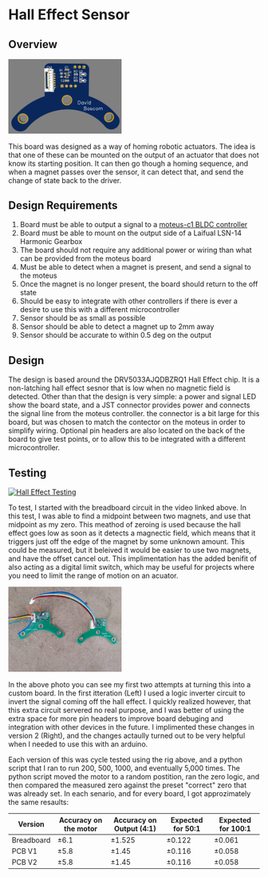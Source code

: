 # Hall Effect Sensor #

## Overview ##

<img src="/images/Hall_Effect_3D.png" alt="Old Frame CAD" width="45%" />

This board was designed as a way of homing robotic actuators. The idea is that
one of these can be mounted on the output of an actuator that does not know its
starting position. It can then go though a homing sequence, and when a magnet 
passes over the sensor, it can detect that, and send the change of state back 
to the driver. 

## Design Requirements ##

<ol>
    <li>Board must be able to output a signal to a <a href="https://mjbots.com/products/moteus-c1">moteus-c1 BLDC controller</a></li>
    <li>Board must be able to mount on the output side of a Laifual LSN-14 Harmonic Gearbox</li>
    <li>The board should not require any additional power or wiring than what can be provided from the moteus board</li>
    <li>Must be able to detect when a magnet is present, and send a signal to the moteus</li>
    <li>Once the magnet is no longer present, the board should return to the off state</li>
    <li>Should be easy to integrate with other controllers if there is ever a desire to use this with a different microcontroller</li>
    <li>Sensor should be as small as possible</li>
    <li>Sensor should be able to detect a magnet up to 2mm away</li>
    <li>Sensor should be accurate to within 0.5 deg on the output</li>
</ol>


## Design ##

The design is based around the DRV5033AJQDBZRQ1 Hall Effect chip. It is a non-latching 
hall effect sesnor that is low when no magnetic field is detected. Other than that the 
design is very simple: a power and signal LED show the board state, and a JST connector
provides power and connects the signal line from the moteus controller. the connector is
a bit large for this board, but was chosen to match the contector on the moteus in order 
to simplify wiring. Optional pin headers are also located on the back of the board to 
give test points, or to allow this to be integrated with a different microcontroller. 

## Testing ##

[![Hall Effect Testing](path/to/your-image.png)](https://youtu.be/xiG5vrSRzsc)

To test, I started with the breadboard circuit in the video linked above. In this test,
I was able to find a midpoint between two magnets, and use that midpoint as my zero. 
This meathod of zeroing is used because the hall effect goes low as soon as it detects 
a magnectic field, which means that it triggers just off the edge of the magnet by some 
unknown amount. This could be measured, but it beleived it would be easier to use two 
magnets, and have the offset cancel out. This implimentation has the added benifit of 
also acting as a digital limit switch, which may be useful for projects where you need 
to limit the range of motion on an acuator. 

<img src="/images/Hall_Effect_Real_PCB.png" alt="Old Frame CAD" width="45%" style="transform: rotate(180 deg);" />

In the above photo you can see my first two attempts at turning this into a custom board. 
In the first itteration (Left) I used a logic inverter circuit to invert the signal coming 
off the hall effect. I quickly realized however, that this extra circuit servered no real 
purpose, and I was better of using the extra space for more pin headers to improve board 
debuging and integration with other devices in the future. I implimented these changes in 
version 2 (Right), and the changes actaully turned out to be very helpful when I needed to 
use this with an arduino.

Each version of this was cycle tested using the rig above, and a python script that I ran 
to run 200, 500, 1000, and eventually 5,000 times. The python script moved the motor to a 
random postition, ran the zero logic, and then compared the measured zero against the preset
"correct" zero that was already set. In each senario, and for every board, I got approzimately 
the same resaults:

<table>
  <thead>
    <tr>
      <th>Version</th>
      <th>Accuracy on the motor</th>
      <th>Accuracy on Output (4:1)</th>
      <th>Expected for 50:1</th>
      <th>Expected for 100:1</th>
    </tr>
  </thead>
  <tbody>
    <tr>
      <td>Breadboard</td>
      <td>±6.1</td>
      <td>±1.525</td>
      <td>±0.122</td>
      <td>±0.061</td>
    </tr>
    <tr>
      <td>PCB V1</td>
      <td>±5.8</td>
      <td>±1.45</td>
      <td>±0.116</td>
      <td>±0.058</td>
    </tr>
    <tr>
      <td>PCB V2</td>
      <td>±5.8</td>
      <td>±1.45</td>
      <td>±0.116</td>
      <td>±0.058</td>
    </tr>
  </tbody>
</table>







